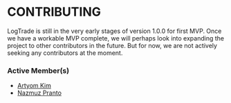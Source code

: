 # CONTRIBUTING

LogTrade is still in the very early stages of version 1.0.0 for first MVP. Once we have a workable MVP complete, we will perhaps look into expanding the project to other contributors in the future. But for now, we are not actively seeking any contributors at the moment.

### Active Member(s)

- [Artyom Kim](https://github.com/arkim989)
- [Nazmuz Pranto](https://github.com/npranto)
